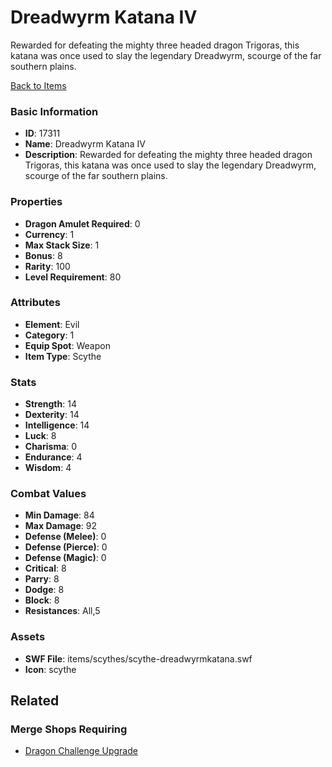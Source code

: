 # Dreadwyrm Katana IV

Rewarded for defeating the mighty three headed dragon Trigoras, this katana was once used to slay the legendary Dreadwyrm, scourge of the far southern plains.

[Back to Items](../items.md)

### Basic Information

- **ID**: 17311
- **Name**: Dreadwyrm Katana IV
- **Description**: Rewarded for defeating the mighty three headed dragon Trigoras, this katana was once used to slay the legendary Dreadwyrm, scourge of the far southern plains.

### Properties

- **Dragon Amulet Required**: 0
- **Currency**: 1
- **Max Stack Size**: 1
- **Bonus**: 8
- **Rarity**: 100
- **Level Requirement**: 80

### Attributes

- **Element**: Evil
- **Category**: 1
- **Equip Spot**: Weapon
- **Item Type**: Scythe

### Stats

- **Strength**: 14
- **Dexterity**: 14
- **Intelligence**: 14
- **Luck**: 8
- **Charisma**: 0
- **Endurance**: 4
- **Wisdom**: 4

### Combat Values

- **Min Damage**: 84
- **Max Damage**: 92
- **Defense (Melee)**: 0
- **Defense (Pierce)**: 0
- **Defense (Magic)**: 0
- **Critical**: 8
- **Parry**: 8
- **Dodge**: 8
- **Block**: 8
- **Resistances**: All,5

### Assets

- **SWF File**: items/scythes/scythe-dreadwyrmkatana.swf
- **Icon**: scythe

## Related

### Merge Shops Requiring

- [Dragon Challenge Upgrade](../merge-shops/266-dragon-challenge-upgrade.md)


